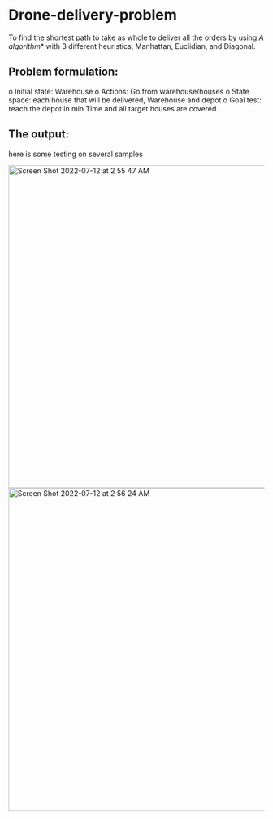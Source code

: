 # Drone-delivery-problem 

To find the shortest path to take as whole to deliver all the orders by using **A* algorithm** with 3 different heuristics, Manhattan, Euclidian, and Diagonal.

## Problem formulation:

o Initial state: Warehouse
o Actions: Go from warehouse/houses
o State space: each house that will be delivered, Warehouse and depot
o Goal test: reach the depot in min Time and all target houses are covered.

## The output:
here is some testing on several samples

<img width="635" alt="Screen Shot 2022-07-12 at 2 55 47 AM" src="https://user-images.githubusercontent.com/68879499/178377857-d24ca770-2cd3-4ba5-8b45-a850a22aa0d5.png">

<img width="635" alt="Screen Shot 2022-07-12 at 2 56 24 AM" src="https://user-images.githubusercontent.com/68879499/178377908-c62e45de-daf0-4a24-87d4-d1b75128223e.png">

